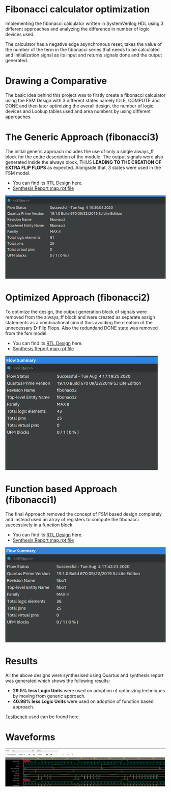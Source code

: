 # Fibonacci calculator optimization
Implementing the fibonacci calculator written in SystemVerilog HDL using 3 different approaches and analyzing the difference in number of logic devices used. 

The calculator has a negative edge asynchronous reset, takes the value of the number of the term in the fibonacci series that needs to be calculated and initialization signal as its input and returns signals done and the output generated.

# Drawing a Comparative
The basic idea behind this project was to firstly create a fibonacci calculator using the FSM Design with 3 different states namely IDLE, COMPUTE and DONE and then later 
optimizing the overall design, the number of logic devices and Lookup tables used and area numbers by using different approaches.

# The Generic Approach (fibonacci3)
The initial generic approach includes the use of only a single always_ff block for the entire description of the module. The output signals were also generated inside the 
always block, THUS **LEADING TO THE CREATION OF EXTRA FLIP FLOPS** as expected. Alongside that, 3 states were used in the FSM model.
* You can find its [RTL Design](./fibo3.pdf) here.
* [Synthesis Report map.rpt file](./fibonacci3/output_files/fibonacci.map.rpt)

![fibo3](./fibo3.png)

# Optimized Approach (fibonacci2)
To optimize the design, the output generation block of signals were removed from the always_ff block and were created as separate assign statements as a combinational circuit 
thus avoiding the creation of the unnecessary D-Flip Flops. Also the redundand DONE state was removed from the fsm model.
* You can find its [RTL Design](./fibo2.pdf) here.
* [Synthesis Report map.rpt file](./fibonacci2/output_files/fibonacci2.map.rpt)

![fibo2](./fibo2.png)

# Function based Approach (fibonacci1)
The final Approach removed the concept of FSM based design completely and instead used an array of registers to compute the fibonacci successively in a function block.
* You can find its [RTL Design](./fibo1.pdf) here.
* [Synthesis Report map.rpt file](./fibonacci1/output_files/fibo1.map.rpt)

![fibo1](./fibo1.png)

# Results
All the above designs were synthesised using Quartus and synthesis report was generated which shows the following results:

* **29.5% less Logic Units** were used on adoption of optimizing techniques by moving from generic approach.
* **40.98% less Logic Units** were used on adoption of function based approach.

[Testbench](./fibo_tb.sv) used can be found here.

# Waveforms

![waveform](./wave.png)
